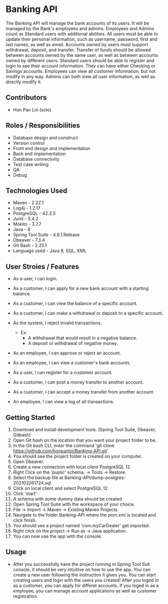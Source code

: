 # Banking API
The Banking API will manage the bank accounts of its users. It will be managed by the Bank's employees and admins. Employees and Admins count as Standard users with additional abilities. All users must be able to update their personal information, such as username, password, first and last names, as well as email. Accounts owned by users must support withdrawal, deposit, and transfer. Transfer of funds should be allowed between accounts owned by the same user, as well as between accounts owned by different users. Standard users should be able to register and login to see their account information. They can have either Checking or Savings accounts. Employees can view all customer information, but not modify in any way. Admins can both view all user information, as well as directly modify it.

## Contributors
* Hon Pan Loi (solo)

## Roles / Responsibilities 
* Database design and construct 
* Version control 
* Front end design and implementation
* Back end implementation
* Database connectivity
* Test case writing
* QA
* Debug

## Technologies Used
* Maven - 2.22.1
* Log4j - 1.2.17
* PostgreSQL - 42.2.5
* Junit - 5.4.2
* Mokito - 3.7.7
* Java - 8
* Spring Tool Suite - 4.8.1.Release
* Dbeaver - 7.3.4
* Git Bash - 2.25.1
* Language used - Java 8, SQL, XML

## User Stroies / Features
* As a user, I can login. 
* As a customer, I can apply for a new bank account with a starting balance.
* As a customer, I can view the balance of a specific account.
* As a customer, I can make a withdrawal or deposit to a specific account. 
* As the system, I reject invalid transactions. 
	* Ex:
		* A withdrawal that would result in a negative balance.
		* A deposit or withdrawal of negative money.

* As an employee, I can approve or reject an account.
* As an employee, I can view a customer's bank accounts.
* As a user, I can register for a customer account. 
* As a customer, I can post a money transfer to another account.
* As a customer, I can accept a money transfer from another account.
* An employee, I can view a log of all transactions.

## Getting Started
1. Download and install development tools. (Spring Tool Suite, Dbeaver, Gitbash)
2. Open Git bash on the location that you want your project folder to be.
3. In the Git bash CLI, enter the command 'git clone https://github.com/honpanloi/Banking-API.git'.
4. You should see the project folder is created on your computer.
5. Open Dbeaver.
6. Create a new connection with local client PostgreSQL 12.
7. Right Click on the 'puplic' schema. -> Tools -> Restore.
8. Select the backup file at Banking-API/dump-postgres-202103261724.sql.
9. Click on local client and select PostgreSQL 12.
10. Click 'start'.
11. A schema with some dummy data should be created
12. Open Spring Tool Suite with the workspace of your choice.
13. File -> Import -> Maven -> Existing Maven Projects.
14. Navigate to the folder Banking-API where the pom.xml is located and click finish.
15. You should see a project named 'com.myCarDealer' get imported.
16. Right click on the project -> Run as -> Java application.
17. You can now use the app with the console.
 
## Usage
* After you successfully have the project running in Spring Tool Suit console, it should be very intuitive on how to use the app. You can create a new user following the instruction it gives you. You can start creating users and login with the users you created! After you loged in as a customer, you can apply for differet accounts. If you loged in as a employee, you can manage account applications as well as customer registration.


